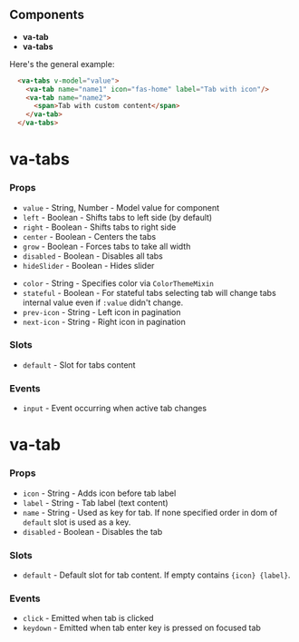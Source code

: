 ## Components

* **va-tab**
* **va-tabs**

Here's the general example:
```html
  <va-tabs v-model="value">
    <va-tab name="name1" icon="fas-home" label="Tab with icon"/>
    <va-tab name="name2">
      <span>Tab with custom content</span>
    </va-tab>
  </va-tabs>
```
# va-tabs

### Props
* `value` - String, Number - Model value for component
* `left` - Boolean - Shifts tabs to left side (by default)
* `right` - Boolean - Shifts tabs to right side
* `center` - Boolean - Centers the tabs
* `grow` - Boolean - Forces tabs to take all width
* `disabled` - Boolean - Disables all tabs
* `hideSlider` - Boolean - Hides slider
<!-- * `vertical` - Boolean - Stacks tabs vertically -->
* `color` - String - Specifies color via `ColorThemeMixin`
* `stateful` - Boolean - For stateful tabs selecting tab will change tabs internal value even if `:value` didn't change.
* `prev-icon` - String - Left icon in pagination
* `next-icon` - String - Right icon in pagination

### Slots 
* `default` - Slot for tabs content

### Events
* `input` - Event occurring when active tab changes

# va-tab

### Props
* `icon` - String - Adds icon before tab label
* `label` - String - Tab label (text content)
* `name` - String - Used as key for tab. If none specified order in dom of `default` slot is used as a key.
* `disabled` - Boolean - Disables the tab

### Slots 
* `default` - Default slot for tab content. If empty contains `{icon} {label}`.

### Events 
* `click` - Emitted when tab is clicked
* `keydown` - Emitted when tab enter key is pressed on focused tab


